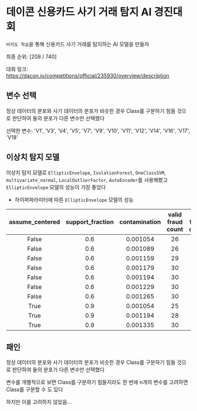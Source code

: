 # 데이콘 신용카드 사기 거래 탐지 AI 경진대회

`비지도 학습`을 통해 신용카드 사기 거래를 탐지하는 AI 모델을 만들자

최종 순위: [208 / 740]

대회 링크: https://dacon.io/competitions/official/235930/overview/description

## 변수 선택

정상 데이터의 분포와 사기 데이터의 분포가 비슷한 경우 Class를 구분하기 힘들 것으로 판단하여 둘의 분포가 다른 변수만 선택했다

선택한 변수: 'V1', 'V3', 'V4', 'V5', 'V7', 'V9', 'V10', 'V11', 'V12', 'V14', 'V16', 'V17', 'V18'  

## 이상치 탐지 모델

이상치 탐지 모델로 `EllipticEnvelope`, `IsolationForest`, `OneClassSVM`, `multivariate_normal`, `LocalOutlierFactor`, `AutoEncoder`를 사용해봤고 `EllipticEnvelope` 모델의 성능이 가장 좋았다

- 하이퍼파라미터에 따른 `EllipticEnvelope` 모델의 성능

|assume_centered|support_fraction|contamination|valid fraud count|test fraud count|valid F1-score|public F1-score|
|:-:|:-:|:-:|:-:|:-:|:-:|:-:|
|False|0.6|0.001054|26|303|0.89275|0.92482|
|False|0.6|0.001089|26|309|0.89275|0.92769|
|False|0.6|0.001159|29|316|0.92365|0.92769|
|False|0.6|0.001179|30|318|0.91658|0.92769|
|False|0.6|0.001194|30|322|0.91658|0.93053|
|False|0.6|0.001229|30|323|0.91658|0.93053|
|False|0.6|0.001265|30|326|0.91658|0.92629|
|True |0.9|0.001054|25|293|0.88170|0.91217|
|True |0.9|0.001194|28|322|0.91371|0.92346|
|True |0.9|0.001335|30|333|0.91658|0.91932|

## 패인 

정상 데이터의 분포와 사기 데이터의 분포가 비슷한 경우 Class를 구분하기 힘들 것으로 판단하여 둘의 분포가 다른 변수만 선택했다

변수를 개별적으로 보면 Class를 구분하기 힘들지라도 한 번에 n개의 변수를 고려하면 Class를 구분할 수 도 있다

하지만 이를 고려하지 않았음...
